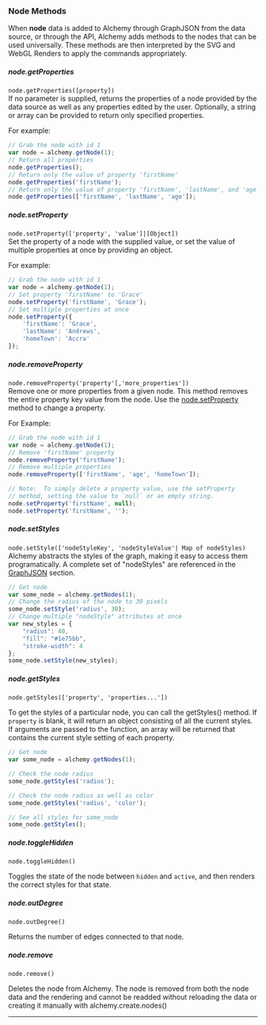 

### Node Methods

When **node** data is added to Alchemy through GraphJSON from the data source, or through the API, Alchemy adds methods to the nodes that can be used universally.  These methods are then interpreted by the SVG and WebGL Renders to apply the commands appropriately.

##### node.getProperties
<!--  -->

`node.getProperties([property])`<br>
If no parameter is supplied, returns the properties of a node provided by the data source as well as any properties edited by the user.  Optionally, a string or array can be provided to return only specified properties. 

For example:

~~~ javascript
// Grab the node with id 1 
var node = alchemy.getNode(1);
// Return all properties
node.getProperties();
// Return only the value of property 'firstName'
node.getProperties('firstName');
// Return only the value of property 'firstName', 'lastName', and 'age'
node.getProperties(['firstName', 'lastName', 'age']);
~~~

##### node.setProperty
<!--  -->

`node.setProperty(['property', 'value']|[Object])`<br>
Set the property of a node with the supplied value, or set the value of multiple properties at once by providing an object.  

For example:

~~~ javascript
// Grab the node with id 1
var node = alchemy.getNode(1);
// Set property 'firstName' to 'Grace'
node.setProperty('firstName', 'Grace');
// Set multiple properties at once
node.setProperty({
    'firstName': 'Grace', 
    'lastName': 'Andrews', 
    'homeTown': 'Accra'
});
~~~

##### node.removeProperty
<!--  -->

`node.removeProperty('property'[,'more_properties'])`<br>
Remove one or more properties from a given node.  This method removes the entire property key value from the node.  Use the [node.setProperty](#nodesetproperty) method to change a property.

For Example:

~~~ javascript
// Grab the node with id 1
var node = alchemy.getNode(1);
// Remove 'firstName' property
node.removeProperty('firstName');
// Remove multiple properties
node.removeProperty(['firstName', 'age', 'homeTown']);

// Note:  To simply delete a property value, use the setProperty
// method, setting the value to `null` or an empty string.
node.setProperty('firstName', null);
node.setProperty('firstName', '');
~~~

##### node.setStyles
<!--  -->

`node.setStyle(['nodeStyleKey', 'nodeStyleValue'| Map of nodeStyles)`<br>
Alchemy abstracts the styles of the graph, making it easy to access them programatically.  A complete set of "nodeStyles" are referenced in the [GraphJSON](#GraphJSON) section.

~~~ javascript
// Get node
var some_node = alchemy.getNodes(1);
// Change the radius of the node to 30 pixels
some_node.setStyle('radius', 30);
// Change multiple "nodeStyle" attributes at once
var new_styles = {
    "radius": 40,
    "fill": "#1e75bb",
    "stroke-width": 4
};
some_node.setStyle(new_styles);
~~~

##### node.getStyles
<!--  -->

`node.getStyles(['property', 'properties...'])`<br>

To get the styles of a particular node, you can call the getStyles() method.  If `property` is blank, it will return an object consisting of all the current styles.  If arguments are passed to the function, an array will be returned that contains the current style setting of each property.

~~~ javascript
// Get node
var some_node = alchemy.getNodes(1);

// Check the node radius
some_node.getStyles('radius');

// Check the node radius as well as color
some_node.getStyles('radius', 'color');

// See all styles for some_node
some_node.getStyles();
~~~

##### node.toggleHidden
<!-- -->

`node.toggleHidden()`

Toggles the state of the node between `hidden` and `active`, and then renders the correct styles for that state.


##### node.outDegree
<!-- -->

`node.outDegree()`

Returns the number of edges connected to that node.

##### node.remove
<!-- -->

`node.remove()`

Deletes the node from Alchemy.  The node is removed from both the node data and the rendering and cannot be readded without reloading the data or creating it manually with alchemy.create.nodes() 

_______
